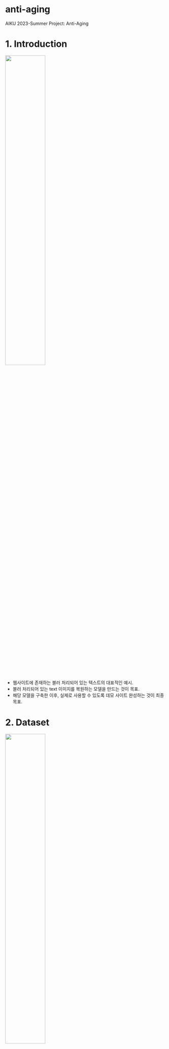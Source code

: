 # anti-aging
AIKU 2023-Summer Project: Anti-Aging


# 1. Introduction

<img width="50%" src="https://github.com/AIKU-Official/anti-aging/assets/81809224/e3493626-82b3-4d12-8757-01fa48661394"/>

- 웹사이트에 존재하는 블러 처리되어 있는 텍스트의 대표적인 예시.
- 블러 처리되어 있는 text 이미지를 복원하는 모델을 만드는 것이 목표.
- 해당 모델을 구축한 이후, 실제로 사용할 수 있도록 데모 사이트 완성하는 것이 최종 목표.


# 2. Dataset

<img width="50%" src="https://github.com/AIKU-Official/anti-aging/assets/81809224/43e40faa-65ff-4ad4-8f0b-31ccd0767672"/>

- 웹사이트에 존재하는 blurred text image를 필요로 하기 때문에 웹사이트의 전체 스크린샷에서 bounding box로 각 요소를 추출한 데이터셋인 Website Screenshots dataset 사용.
- 본문 뿐만 아니라 로고, 버튼 등 다양한 데이터가 존재하며, 영어 외에도 중국어, 일본어 등 다양한 언어도 존재한다.
- Data preprocessing
    - input size $256\times 256$에 맞춰, cropped image를 중앙에 두고, 사방에 검은색으로 빈 공간을 채워 넣어 sharp dataset 생성.
    - sharp dataset에 Gaussian blur 레이어를 적용하여 blur dataset 생성
        - Why Gaussian Blur?
     
          <img width="50%" src="https://github.com/AIKU-Official/anti-aging/assets/81809224/6ab4114e-1f24-4a6f-93cc-6ecbd390a2ac"/>
           
          - Gaussian blur :  Gaussian distribution 갖는 커널을 적용한 블러. 분포함수처럼 커널의 가운데 값이 크고 중앙에서 멀어질수록 값이 작아지는 양상을 보임.            
          - Box blur : box 형태로 이미지를 블러처리. (~모자이크 픽셀)
          - Motion blur : 이미지가 특정 방향으로 움직이는 것과 같은 효과를 주는 블러.
          
            ⇒ 우리가 해결하고자 하는 task는 대체로 가우시안 블러된 이미지를 목적으로 함.


# 3. Attempts

1)  Depix

- Search image를 참고하여 복원, 존재하지 않을 경우 복원 불가. -> 높은 복잡도
- 딥러닝 방식이 아님

2)  BANet

- Blur-aware attention 이용한 모델.
- GoPro dataset으로 학습되어 real world 이미지에 대해서는 좋은 성능.
- 그러나 text dataset에 대해서는 bad performance -> 우리 task에 적합하지 않음

3)  StripFormer

- Strip Transformer 이용한 모델.
- BANet과 동일한 데이터셋으로 학습. 같은 문제점 발생. -> 우리 task에 적합하지 않음


# 4. Model

## Why U-Net?

## Attention Gate U-Net

<img width="80%" src="https://github.com/AIKU-Official/anti-aging/assets/81809224/c070e5a6-4a73-4170-8338-d3afe2dc6303"/>

- 전반적인 UNet 구조를 따름.
- 그러나, skip connection를 지나온 feature들을 필터링하기 위해 Attention Gates들을 추가.

## Model 1 : Attention R2U-Net (Pytorch)


## Model 2 : Robust U-Net (Keras)

### Architecture

<img width="80%" src="https://file.notion.so/f/f/caac11a1-578d-4638-bf54-1d47cd3de8ed/f4bcf818-068f-4e18-8582-ba57821476cf/Untitled.png?id=fef59379-2dd8-47f9-8529-d58620fe9de1&table=block&spaceId=caac11a1-578d-4638-bf54-1d47cd3de8ed&expirationTimestamp=1694966400000&signature=zLytDjjH9XmWVJ6Q0TAkVojcL96t5a6-KNldj6hyiPA&downloadName=Untitled.png"/>

- 기본적으로 downsampling과 upsampling을 순차적으로 진행하는 U-Net 구조를 가짐
- downsampling 단계에서 convolution, normalization, activation(ReLU) 끝에 tensor addition 레이어 추가
    - 처음 residual block에 input되었던 tensor와 residual block을 통과한 output tensor를 더하는 과정
    - 복잡한 구조의 네트워크에 도움
 
### padding

<img width="50%" src="https://file.notion.so/f/f/caac11a1-578d-4638-bf54-1d47cd3de8ed/8a97b257-451c-414b-96a1-d72ef563a1a8/Untitled.png?id=39bd043c-2775-4943-a981-0e32702dd341&table=block&spaceId=caac11a1-578d-4638-bf54-1d47cd3de8ed&expirationTimestamp=1694966400000&signature=LtJ0LPSHv8MJ-rcnHFE-qh0I_7zG8bWjvFWSPQtV98g&downloadName=Untitled.png"/>

- 모델의 input size인 256 맞추어 crop image의 사방에 검은색으로 빈 공간을 채움

### perceptual loss

<img width="50%" src="https://file.notion.so/f/f/caac11a1-578d-4638-bf54-1d47cd3de8ed/a9cf148d-d4e7-4feb-af44-13cea39b4f99/Untitled.png?id=fc9b0baf-7f97-46ea-a875-79e714019b6c&table=block&spaceId=caac11a1-578d-4638-bf54-1d47cd3de8ed&expirationTimestamp=1694966400000&signature=iI0DwcyTQOw_sQnYZvE4Xy7EZyzERhJ8vpj1VLNuQcA&downloadName=Untitled.png"/>

- image generation, super resolution에 사용되는 loss function
- RGB image 간 pixel-wise distance를 측정하는 것이 아닌, feature space 상에서 loss를 측정
- VGG16을 사용하여 feature space 추출

### Train
- 15 epoch
- perceptual loss
- Adam (learning rate = 0.001)

<img width="40%" src="https://file.notion.so/f/f/caac11a1-578d-4638-bf54-1d47cd3de8ed/bdba44e0-4b17-463c-b918-1a5dbc828ee4/Untitled.png?id=6eb6ec5f-1a7d-4f4f-aba5-d226b1b23612&table=block&spaceId=caac11a1-578d-4638-bf54-1d47cd3de8ed&expirationTimestamp=1694966400000&signature=R8DgXAhaIw2J-VINAlHS9aupWggOSYrAVVfjUIAuZ08&downloadName=Untitled.png"/>

- 최종 train loss: 0.4938
- 최종 validation loss: 0.4592

### Results

- 왼쪽이 output, 오른쪽이 blurred text

<img width="100%" src="https://file.notion.so/f/f/caac11a1-578d-4638-bf54-1d47cd3de8ed/fe501f41-b857-4e91-9b73-e3ab2c8c665c/Untitled.png?id=1d006a16-d8f4-4981-8e7f-1b1a872c0b66&table=block&spaceId=caac11a1-578d-4638-bf54-1d47cd3de8ed&expirationTimestamp=1694966400000&signature=-XRUU5Sb5fWmTumfA3_-3nmbU_LsZDu_cySVkTp9Urg&downloadName=Untitled.png"/>

<img width="100%" src="https://file.notion.so/f/f/caac11a1-578d-4638-bf54-1d47cd3de8ed/94113178-1192-4581-a53a-c11539a36716/Untitled.png?id=30bf649a-9896-4b60-98db-6a3319a58b44&table=block&spaceId=caac11a1-578d-4638-bf54-1d47cd3de8ed&expirationTimestamp=1694966400000&signature=-nlTLnWPzGO8J-tbVYj0ok5aWR-pXahuNN3N-Tk9POQ&downloadName=Untitled.png"/>

- 텍스트를 이루는 선이 선명해짐
- 다양한 언어에 대해 성능이 일정

초기에 생각했던 것은 훨씬 강한 블러 처리된 텍스트로부터 원래 텍스트를 복원하는 것이었으나 모델을 학습시키는 과정에서 너무 강한 블러는 제거하기 어렵다는 것을 판단. 최종적으로 만들어진 모델은 텍스트의 흐릿한 선을 어느정도 선명하게 만드는 느낌의 성능을 보임. 이것이 마치 노안때문에 잘 안 보이는 텍스트를 선명하게 보이도록 만드는 것과 비슷하여 모델의 이름을 ‘Anti-aging’으로 정하게 되었다.


# 5. Demo
- Gradio 사용
  
Model 1
```python
import gradio as gr
from antiaging_pytorch_inference import deblur
import torchvision
from torchvision.transforms import functional as TF
import numpy as np

def antiaging_pytorch(input_img):
    input_img = TF.center_crop(input_img, (256, 256))
    input_img = TF.to_tensor(input_img)
    input_img = TF.normalize(input_img, (0.5, 0.5, 0.5), (0.5, 0.5, 0.5))
    output = deblur(input_img)
    output = np.array(torchvision.utils.make_grid([input_img, output], nrow=2, normalize=True).permute(1,2,0))
    return output

demo = gr.Interface(antiaging_pytorch, gr.Image(type="pil"), gr.Image(type="numpy"))
demo.launch()
```
<img width="70%" src="https://file.notion.so/f/f/caac11a1-578d-4638-bf54-1d47cd3de8ed/47bdcab7-734c-44eb-aa0d-ea73a980b4db/Untitled.png?id=a81a83d0-6cea-4378-9a5a-e1eeda9a7e86&table=block&spaceId=caac11a1-578d-4638-bf54-1d47cd3de8ed&expirationTimestamp=1694966400000&signature=8CaPkCGDFDalo9tR1tk_tXCUsY-OS9ar3DPnImk8smM&downloadName=Untitled.png"/>

Model 2
```python
import gradio as gr
import antiaging_keras_load
import numpy as np

def antiaging_keras(input_img):
    aag_k = antiaging_keras_load.load_model("runet_ckpt_0830_132714")
    input_img = antiaging_keras_load.prepare_image(input_img)
    output = aag_k(np.expand_dims(input_img, axis=0))
    output = np.squeeze(output)
    output = np.array(abs(output), np.float32)/255.
    return output

demo = gr.Interface(antiaging_keras, gr.Image(type="numpy"), gr.Image(type="numpy"))
demo.launch()
```
<img width="70%" src="https://file.notion.so/f/f/caac11a1-578d-4638-bf54-1d47cd3de8ed/53072755-b604-4cb4-aac3-1f3224598430/Untitled.png?id=d326680a-9b9f-4004-aaa9-a8e34f45f9a1&table=block&spaceId=caac11a1-578d-4638-bf54-1d47cd3de8ed&expirationTimestamp=1694966400000&signature=QZXPhfciOC3RT_dDuDCwOU_kb8TyM-yWTBqZQj099mw&downloadName=Untitled.png"/>
